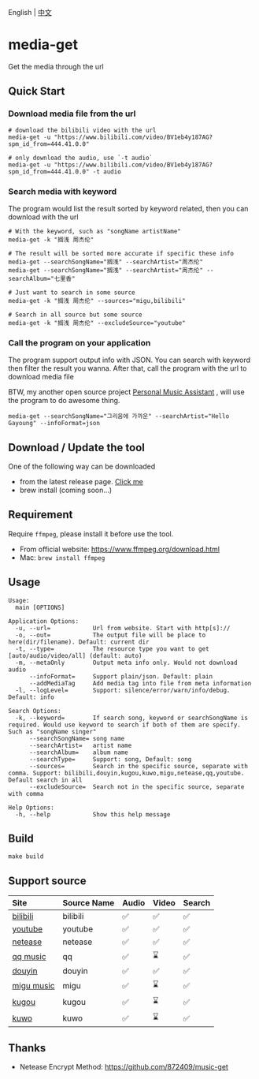 English | [中文](./README.md)

# media-get
Get the media through the url

## Quick Start
### Download media file from the url 
```shell
# download the bilibili video with the url
media-get -u "https://www.bilibili.com/video/BV1eb4y187AG?spm_id_from=444.41.0.0"

# only download the audio, use `-t audio`
media-get -u "https://www.bilibili.com/video/BV1eb4y187AG?spm_id_from=444.41.0.0" -t audio
```

### Search media with keyword

The program would list the result sorted by keyword related, then you can download with the url
```shell
# With the keyword, such as "songName artistName"
media-get -k "搁浅 周杰伦" 

# The result will be sorted more accurate if specific these info 
media-get --searchSongName="搁浅" --searchArtist="周杰伦" 
media-get --searchSongName="搁浅" --searchArtist="周杰伦" --searchAlbum="七里香"

# Just want to search in some source
media-get -k "搁浅 周杰伦" --sources="migu,bilibili"

# Search in all source but some source
media-get -k "搁浅 周杰伦" --excludeSource="youtube"
```
### Call the program on your application
The program support output info with JSON. You can search with keyword then filter the result you wanna.
After that, call the program with the url to download media file

BTW, my another open source project [Personal Music Assistant](https://github.com/foamzou/personal-music-assistant) , will use the program to do awesome thing.
```shell
media-get --searchSongName="그리움에 가까운" --searchArtist="Hello Gayoung" --infoFormat=json 
```

## Download / Update the tool
One of the following way can be downloaded
- from the latest release page. [Click me](https://github.com/foamzou/media-get/releases)
- brew install (coming soon...)

## Requirement
Require `ffmpeg`, please install it before use the tool.
- From official website: https://www.ffmpeg.org/download.html
- Mac: `brew install ffmpeg`

## Usage
```shell
Usage:
  main [OPTIONS]

Application Options:
  -u, --url=            Url from website. Start with http[s]://
  -o, --out=            The output file will be place to here(dir/filename). Default: current dir
  -t, --type=           The resource type you want to get [auto/audio/video/all] (default: auto)
  -m, --metaOnly        Output meta info only. Would not download audio
      --infoFormat=     Support plain/json. Default: plain
      --addMediaTag     Add media tag into file from meta information
  -l, --logLevel=       Support: silence/error/warn/info/debug. Default: info

Search Options:
  -k, --keyword=        If search song, keyword or searchSongName is required. Would use keyword to search if both of them are specify. Such as "songName singer"
      --searchSongName= song name
      --searchArtist=   artist name
      --searchAlbum=    album name
      --searchType=     Support: song, Default: song
      --sources=        Search in the specific source, separate with comma. Support: bilibili,douyin,kugou,kuwo,migu,netease,qq,youtube. Default search in all
      --excludeSource=  Search not in the specific source, separate with comma

Help Options:
  -h, --help            Show this help message

```

## Build
```shell
make build
```

## Support source
Site | Source Name | Audio | Video | Search
:------------ | :------------- | :------------- | :------------- | :------------- 
[bilibili](https://www.bilibili.com/) | bilibili | ✅ | ✅ | ✅
[youtube](https://www.youtube.com/) |youtube | ✅ | ✅ | ✅
[netease](https://music.163.com/) |netease | ✅ | ✅ | ✅
[qq music](https://y.qq.com/) | qq |✅ | ⌛ | ✅
[douyin](https://www.douyin.com/) | douyin |✅ | ✅  | ✅
[migu music](https://music.migu.cn/) |migu | ✅ | ⌛ | ✅
[kugou](https://www.kugou.com/) |kugou | ✅ | ⌛ | ✅
[kuwo](https://www.kuwo.cn/) | kuwo |✅ | ⌛ | ✅

## Thanks
- Netease Encrypt Method: https://github.com/872409/music-get
